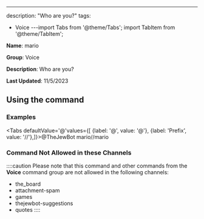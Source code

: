 ---
description: "Who are you?"
tags:
  - Voice
---import Tabs from '@theme/Tabs';
import TabItem from '@theme/TabItem';

**Name**: mario

**Group**: Voice

**Description**: Who are you?

**Last Updated**: 11/5/2023

## Using the command

### Examples
<Tabs defaultValue='@'values={[ {label: '@', value: '@'}, {label: 'Prefix', value: '//'},]}><TabItem value='@'>@TheJewBot mario</TabItem><TabItem value='//'>//mario</TabItem></Tabs>

### Command Not Allowed in these Channels
::::caution Please note that this command and other commands from the **Voice** command group are not allowed in the following channels:
- the_board
- attachment-spam
- games
- thejewbot-suggestions
- quotes
::::